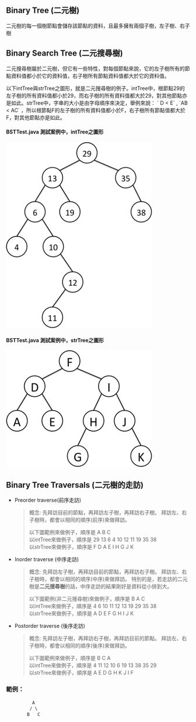 ## Binary Tree (二元樹)
二元樹的每一個樹節點會儲存該節點的資料，且最多擁有兩個子樹，左子樹、右子樹

## Binary Search Tree (二元搜尋樹)
二元搜尋樹屬於二元樹，但它有一些特性，對每個節點來說，它的左子樹所有的節點資料值都小於它的資料值，右子樹所有節點資料值都大於它的資料值。
<p>以下intTree與strTree之圖形，就是二元搜尋樹的例子。intTree中，根節點29的左子樹的所有資料值都小於29，而右子樹的所有資料值都大於29，對其他節點亦是如此。strTree中，字串的大小是由字母順序來決定，舉例來說： ` D < E` , `AB < AC` ，所以根節點F的左子樹的所有資料值都小於F，右子樹所有節點值都大於F，對其他節點亦是如此。</p>

#### BSTTest.java 測試案例中，intTree之圖形

<img src="img/BST1.png" width="400">


#### BSTTest.java 測試案例中，strTree之圖形

<img src="img/BST2.png" width="400">

## Binary Tree Traversals (二元樹的走訪)

* Preorder traverse(前序走訪)
	> 概念: 先拜訪目前的節點，再拜訪左子樹，再拜訪右子樹。
	> 拜訪左、右子樹時，都會以相同的順序(前序)來做拜訪。
	>
	> 以下圖範例來做例子，順序是 A B C <br>
	> 以intTree來做例子，順序是 29 13 6 4 10 12 11 19 35 38 <br>
	> 以strTree來做例子，順序是 F D A E I H G J K

* Inorder traverse (中序走訪)
	> 概念: 先拜訪左子樹，再拜訪目前的節點，再拜訪右子樹。
	> 拜訪左、右子樹時，都會以相同的順序(中序)來做拜訪。
	> 特別的是，若走訪的二元樹是**二元搜尋樹**的話，中序走訪的結果剛好是資料從小排到大。
	> 
	> 以下圖範例(非二元搜尋樹)來做例子，順序是 B A C <br>
	> 以intTree來做例子，順序是 4 6 10 11 12 13 19 29 35 38 <br>
	> 以strTree來做例子，順序是 A D E F G H I J K

* Postorder traverse (後序走訪)
	> 概念: 先拜訪左子樹，再拜訪右子樹，再拜訪目前的節點。
	> 拜訪左、右子樹時，都會以相同的順序(後序)來做拜訪。
	> 
	> 以下圖範例來做例子，順序是 B C A <br>
	> 以intTree來做例子，順序是 4 11 12 10 6 19 13 38 35 29 <br>
	> 以strTree來做例子，順序是 A E D G H K J I F 

### 範例：
```
		  A
		 / \
		B   C
```

